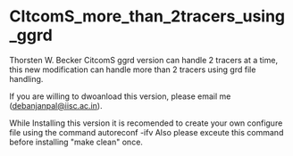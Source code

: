 # CItcomS_more_than_2tracers_using_ggrd
Thorsten W. Becker CitcomS ggrd version can handle 2 tracers at a time, this new modification can handle more than 2 tracers using grd file handling.

If you are willing to dwoanload this version, please email me (debanjanpal@iisc.ac.in).

While Installing this version it is recomended to create your own configure file using the command autoreconf -ifv
Also please exceute this command before installing "make clean" once.
